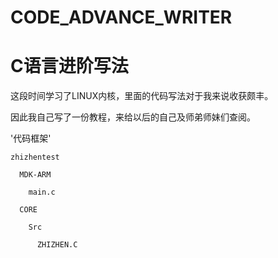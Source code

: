 # CODE_ADVANCE_WRITER
C语言进阶写法
==
这段时间学习了LINUX内核，里面的代码写法对于我来说收获颇丰。

因此我自己写了一份教程，来给以后的自己及师弟师妹们查阅。

'代码框架'<br>
```
zhizhentest

  MDK-ARM
  
    main.c
    
  CORE
  
    Src
    
      ZHIZHEN.C
  
``` 

  


```

``` 



